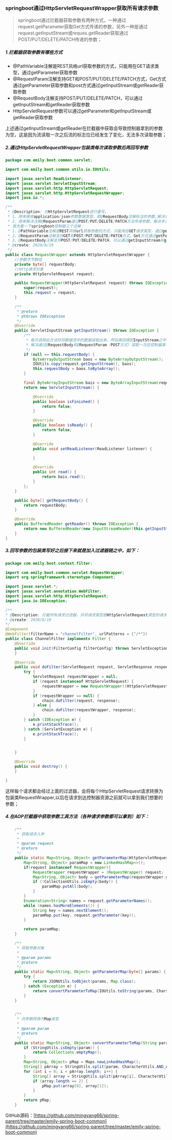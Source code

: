 ### springboot通过HttpServletRequestWrapper获取所有请求参数

> springboot通过拦截器获取参数有两种方式，一种通过request.getParameter获取Get方式传递的参数，另外一种是通过request.getInputStream或reques.getReader获取通过POST/PUT/DELETE/PATCH传递的参数；

##### 1.拦截器获取参数有哪些方式

- @PathVariable注解是REST风格url获取参数的方式，只能用在GET请求类型，通过getParameter获取参数
- @RequestParam注解支持GET和POST/PUT/DELETE/PATCH方式，Get方式通过getParameter获取参数和post方式通过getInputStream或getReader获取参数
- @RequestBody注解支持POST/PUT/DELETE/PATCH，可以通过getInputStream和getReader获取参数
- HttpServletRequest参数可以通过getParameter和getInputStream或getReader获取参数

上述通过getInputStream或getReader在拦截器中获取会导致控制器拿到的参数为空，这是因为流读取一次之后流的标志位已经发生了变化，无法多次读取参数；

##### 2.通过HttpServletRequestWrapper包装类每次读取参数后再回写参数

```java
package com.emily.boot.common.servlet;

import com.emily.boot.common.utils.io.IOUtils;

import javax.servlet.ReadListener;
import javax.servlet.ServletInputStream;
import javax.servlet.http.HttpServletRequest;
import javax.servlet.http.HttpServletRequestWrapper;
import java.io.*;

/**
 * @Description: 对HttpServletRequest进行重写，
 * 1、用来接收application/json参数数据类型，即@RequestBody注解标注的参数,解决多次读取问题
 * 2、用来解决注解@RequestParam通过POST/PUT/DELETE/PATCH方法传递参数，解决多次读取问题
 * 首先看一下springboot控制器三个注解：
 * 1、@PathVariable注解是REST风格url获取参数的方式，只能用在GET请求类型，通过getParameter获取参数
 * 2、@RequestParam注解支持GET和POST/PUT/DELETE/PATCH方式，Get方式通过getParameter获取参数和post方式通过getInputStream或getReader获取参数
 * 3、@RequestBody注解支持POST/PUT/DELETE/PATCH，可以通过getInputStream和getReader获取参数
 * @create: 2020/8/19
 */
public class RequestWrapper extends HttpServletRequestWrapper {
    //参数字节数组
    private byte[] requestBody;
    //Http请求对象
    private HttpServletRequest request;

    public RequestWrapper(HttpServletRequest request) throws IOException {
        super(request);
        this.request = request;
    }

    /**
     * @return
     * @throws IOException
     */
    @Override
    public ServletInputStream getInputStream() throws IOException {
        /**
         * 每次调用此方法时将数据流中的数据读取出来，然后再回填到InputStream之中
         * 解决通过@RequestBody和@RequestParam（POST方式）读取一次后控制器拿不到参数问题
         */
        if (null == this.requestBody) {
            ByteArrayOutputStream baos = new ByteArrayOutputStream();
            IOUtils.copy(request.getInputStream(), baos);
            this.requestBody = baos.toByteArray();
        }

        final ByteArrayInputStream bais = new ByteArrayInputStream(requestBody);
        return new ServletInputStream() {

            @Override
            public boolean isFinished() {
                return false;
            }

            @Override
            public boolean isReady() {
                return false;
            }

            @Override
            public void setReadListener(ReadListener listener) {

            }

            @Override
            public int read() {
                return bais.read();
            }
        };
    }

    public byte[] getRequestBody() {
        return requestBody;
    }

    @Override
    public BufferedReader getReader() throws IOException {
        return new BufferedReader(new InputStreamReader(this.getInputStream()));
    }
}
```

##### 3.回写参数的包装类写好之后接下来就是加入过滤器链之中，如下：

```java
package com.emily.boot.context.filter;

import com.emily.boot.common.servlet.RequestWrapper;
import org.springframework.stereotype.Component;

import javax.servlet.*;
import javax.servlet.annotation.WebFilter;
import javax.servlet.http.HttpServletRequest;
import java.io.IOException;

/**
* @Description: 拦截所有请求过滤器，并将请求类型是HttpServletRequest类型的请求替换为自定义{@link com.emily.boot.common.servlet.RequestWrapper}
* @create: 2020/8/19
*/
@Component
@WebFilter(filterName = "channelFilter", urlPatterns = {"/*"})
public class ChannelFilter implements Filter {
    @Override
    public void init(FilterConfig filterConfig) throws ServletException {
    }

    @Override
    public void doFilter(ServletRequest request, ServletResponse response, FilterChain chain) {
        try {
            ServletRequest requestWrapper = null;
            if (request instanceof HttpServletRequest) {
                requestWrapper = new RequestWrapper((HttpServletRequest) request);
            }
            if (requestWrapper == null) {
                chain.doFilter(request, response);
            } else {
                chain.doFilter(requestWrapper, response);
            }
        } catch (IOException e) {
            e.printStackTrace();
        } catch (ServletException e) {
            e.printStackTrace();
        }


    }

    @Override
    public void destroy() {
    }

}

```

这样每个请求都会经过上面的过滤器，会将每个HttpServletRequest请求转换为包装类RequestWrapper,以后在请求到达控制器资源之前就可以拿到我们想要的参数；

##### 4.在AOP拦截器中获取参数工具方法（各种请求参数都可以拿到）如下：

```java
    /**
     * 获取请求入参
     *
     * @param request
     * @return
     */
    public static Map<String, Object> getParameterMap(HttpServletRequest request) {
        Map<String, Object> paramMap = new LinkedHashMap<>();
        if(request instanceof RequestWrapper){
            RequestWrapper requestWrapper = (RequestWrapper) request;
            Map<String, Object> body = getParameterMap(requestWrapper.getRequestBody());
            if (!CollectionUtils.isEmpty(body)) {
                paramMap.putAll(body);
            }
        }
        Enumeration<String> names = request.getParameterNames();
        while (names.hasMoreElements()) {
            String key = names.nextElement();
            paramMap.put(key, request.getParameter(key));
        }

        return paramMap;
    }

    /**
     * 获取参数对象
     *
     * @param params
     * @return
     */
    public static Map<String, Object> getParameterMap(byte[] params) {
        try {
            return JSONUtils.toObject(params, Map.class);
        } catch (Exception e) {
            return convertParameterToMap(IOUtils.toString(params, CharsetUtils.UTF_8));
        }
    }


    /**
     * 将参数转换为Map类型
     *
     * @param param
     * @return
     */
    public static Map<String, Object> convertParameterToMap(String param) {
        if (StringUtils.isEmpty(param)) {
            return Collections.emptyMap();
        }
        Map<String, Object> pMap = Maps.newLinkedHashMap();
        String[] pArray = StringUtils.split(param, CharacterUtils.AND_AIGN);
        for (int i = 0; i < pArray.length; i++) {
            String[] array = StringUtils.split(pArray[i], CharacterUtils.EQUAL_SIGN);
            if (array.length == 2) {
                pMap.put(array[0], array[1]);
            }
        }
        return pMap;
    }
```

GitHub源码：[https://github.com/mingyang66/spring-parent/tree/master/emily-spring-boot-common](https://github.com/mingyang66/spring-parent/tree/master/emily-spring-boot-common)